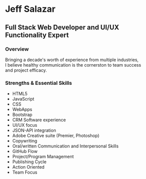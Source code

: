 
<div class="title-content">
    <h1>Jeff Salazar</h1>
    <h2>Full Stack Web Developer and UI/UX Functionality Expert</h2>
</div>

<div class="resume-content">
    <div class="overview">
        <h3>Overview</h3>
        <p>Bringing a decade's worth of experience from multiple industries,<br> 
        I believe healthy communication is the cornerston to team success<br> 
        and project efficacy. </p>
    </div>
</div>

<div class="skills">
    <h3>Strengths & Essential Skills</h3>
        <ul>
            <li>HTML5</li>
            <li>JavaScript</li>
            <li>CSS</li>
            <li>WebApps</li>
            <li>Bootstrap</li>
            <li>CRM Software experience</li> 
            <li>UI/UX focus</li>
            <li>JSON-API integration</li> 
            <li>Adobe Creative suite (Premier, Photoshop)</li> 
            <li>Copywriting</li>
            <li>Oral/written Communication and Interpersonal Skills</li>
            <li>GitHub Flow</li>
            <li>Project/Program Management</li> 
            <li>Publishing Cycle</li>
            <li>Action Oriented </li>
            <li>Team Focus</li>
        </ul>
</div>